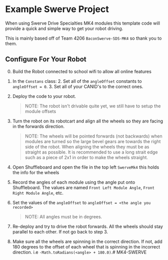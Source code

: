 # Example Swerve Project

When using Swerve Drive Specialties MK4 modules this template code will provide a quick and simple way to get your robot driving.

This is mainly based off of Team 4206 `BaconSwerve-SDS-MK4` so thank you to them.


## Configure For Your Robot

0. Build the Robot connected to school wifi to allow all online features

1. In the `Constans` class:
    2. Set all of the `angleOffset` constants to `angleOffset = 0`.
    3. Set all of your CANID's to the correct ones. 

2. Deploy the code to your robot.
    > NOTE: The robot isn't drivable quite yet, we still have to setup the module offsets

3. Turn the robot on its robotcart and align all the wheels so they are facing in the forwards direction.
    > NOTE: The wheels will be pointed forwards (not backwards) when modules are turned so the large bevel gears are towards the right side of the robot. When aligning the wheels they must be as straight as possible. It is recommended to use a long strait edge such as a piece of 2x1 in order to make the wheels straight.

4. Open Shuffleboard and open the file in the top left `SwerveMk4` this holds the info for the wheels

5. Record the angles of each module using the angle put onto Shuffleboard. The values are named
    `Front Left Module Angle`, `Front Right Module Angle`, etc.

6. Set the values of the `angleOffset` to `angleOffset = <the angle you recorded>`
    > NOTE: All angles must be in degrees.

7. Re-deploy and try to drive the robot forwards. All the wheels should stay parallel to each other. If not go back to
    step 3.

8. Make sure all the wheels are spinning in the correct direction. If not, add 180 degrees to the offset of each wheel
    that is spinning in the incorrect direction. i.e `-Math.toRadians(<angle> + 180.0)`.#   M K 4 - S W E R V E 
 
 